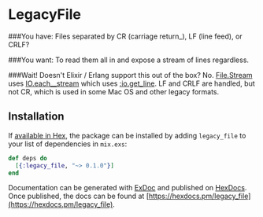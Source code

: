 # LegacyFile

###You have:
Files separated by CR (carriage return_), LF (line feed), or CRLF?

###You want:
To read them all in and expose a stream of lines regardless.

###Wait! Doesn't Elixir / Erlang support this out of the box?
No. [File.Stream](https://github.com/elixir-lang/elixir/blob/v1.4.4/lib/elixir/lib/file/stream.ex#L85) uses
[IO.each__stream](https://github.com/elixir-lang/elixir/blob/v1.4.4/lib/elixir/lib/io.ex#L502) which uses
[:io.get_line](http://erlang.org/documentation/doc-5.3/lib/stdlib-1.12/doc/html/io.html#get_line%2). LF and CRLF are
handled, but not CR, which is used in some Mac OS and other legacy formats.

## Installation

If [available in Hex](https://hex.pm/docs/publish), the package can be installed
by adding `legacy_file` to your list of dependencies in `mix.exs`:

```elixir
def deps do
  [{:legacy_file, "~> 0.1.0"}]
end
```

Documentation can be generated with [ExDoc](https://github.com/elixir-lang/ex_doc)
and published on [HexDocs](https://hexdocs.pm). Once published, the docs can
be found at [https://hexdocs.pm/legacy_file](https://hexdocs.pm/legacy_file).

